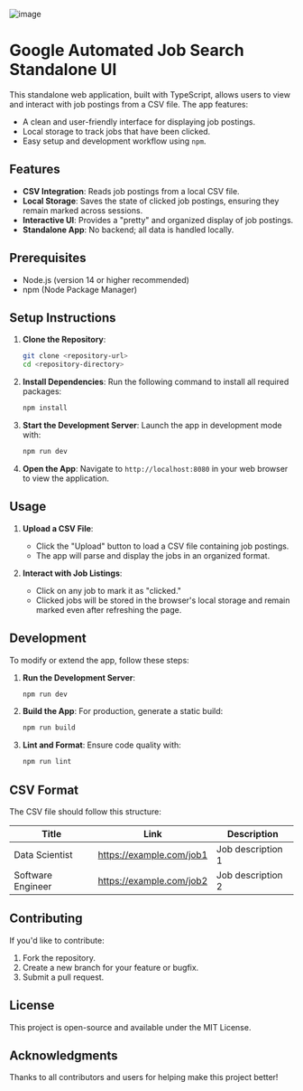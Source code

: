 ![image](https://github.com/user-attachments/assets/20239439-7753-4b68-ad6b-1fc007d85c49)


# Google Automated Job Search Standalone UI
This standalone web application, built with TypeScript, allows users to view and interact with job postings from a CSV file. The app features:

- A clean and user-friendly interface for displaying job postings.
- Local storage to track jobs that have been clicked.
- Easy setup and development workflow using `npm`.

## Features

- **CSV Integration**: Reads job postings from a local CSV file.
- **Local Storage**: Saves the state of clicked job postings, ensuring they remain marked across sessions.
- **Interactive UI**: Provides a "pretty" and organized display of job postings.
- **Standalone App**: No backend; all data is handled locally.

## Prerequisites

- Node.js (version 14 or higher recommended)
- npm (Node Package Manager)

## Setup Instructions

1. **Clone the Repository**:
   ```bash
   git clone <repository-url>
   cd <repository-directory>
   ```

2. **Install Dependencies**:
   Run the following command to install all required packages:
   ```bash
   npm install
   ```

3. **Start the Development Server**:
   Launch the app in development mode with:
   ```bash
   npm run dev
   ```

4. **Open the App**:
   Navigate to `http://localhost:8080` in your web browser to view the application.

## Usage

1. **Upload a CSV File**:
   - Click the "Upload" button to load a CSV file containing job postings.
   - The app will parse and display the jobs in an organized format.

2. **Interact with Job Listings**:
   - Click on any job to mark it as "clicked."
   - Clicked jobs will be stored in the browser's local storage and remain marked even after refreshing the page.

## Development

To modify or extend the app, follow these steps:

1. **Run the Development Server**:
   ```bash
   npm run dev
   ```

2. **Build the App**:
   For production, generate a static build:
   ```bash
   npm run build
   ```

3. **Lint and Format**:
   Ensure code quality with:
   ```bash
   npm run lint
   ```

## CSV Format

The CSV file should follow this structure:

| Title              | Link                                  | Description       |
|--------------------|---------------------------------------|-------------------|
| Data Scientist     | https://example.com/job1             | Job description 1 |
| Software Engineer  | https://example.com/job2             | Job description 2 |

## Contributing

If you'd like to contribute:
1. Fork the repository.
2. Create a new branch for your feature or bugfix.
3. Submit a pull request.

## License

This project is open-source and available under the MIT License.

## Acknowledgments

Thanks to all contributors and users for helping make this project better!



